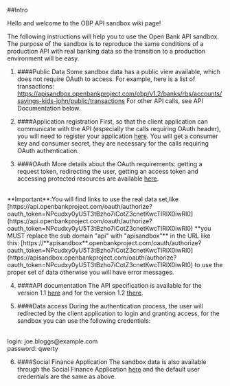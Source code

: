 ##Intro

Hello and welcome to the OBP API sandbox wiki page!

The following instructions will help you to use the Open Bank API sandbox.
The purpose of the sandbox is to reproduce the same conditions of a production API with real banking data so the transition to a production environment will be easy.

1. ####Public Data
Some sandbox data has a public view available, which does not require OAuth to access. For example, here is a list of transactions: 
https://apisandbox.openbankproject.com/obp/v1.2/banks/rbs/accounts/savings-kids-john/public/transactions
For other API calls, see API Documentation below.

2. ####Application registration
First, so that the client application can communicate with the API (especially the calls requiring OAuth header), you will need to register your application [here](https://apisandbox.openbankproject.com/consumer-registration).
You will get a consumer key and consumer secret, they are necessary for the calls requiring OAuth authentication.

3. ####OAuth
More details about the OAuth requirements: getting a request token, redirecting the user, getting an access token and accessing protected resources are available [here](https://github.com/OpenBankProject/OBP-API/wiki/OAuth-1.0-Server).
<br />
**Important**:You will find links to use the real data set,like [https://api.openbankproject.com/oauth/authorize?oauth_token=NPcudxy0yU5T3tBzho7iCotZ3cnetKwcTIRlX0iwRl0](https://api.openbankproject.com/oauth/authorize?oauth_token=NPcudxy0yU5T3tBzho7iCotZ3cnetKwcTIRlX0iwRl0) **you MUST replace the sub domain "api" with "apisandbox"** in the URL like this: [https://**apisandbox**.openbankproject.com/oauth/authorize?oauth_token=NPcudxy0yU5T3tBzho7iCotZ3cnetKwcTIRlX0iwRl0](https://apisandbox.openbankproject.com/oauth/authorize?oauth_token=NPcudxy0yU5T3tBzho7iCotZ3cnetKwcTIRlX0iwRl0) to use the proper set of data otherwise you will have error messages.

4. ####API documentation
The API specification is available for the version 1.1 [here](https://github.com/OpenBankProject/OBP-API/wiki/REST-API-V1.1) and for the version 1.2 [there](https://github.com/OpenBankProject/OBP-API/wiki/REST-API-V1.2).

5. ####Data access
During the authentication process, the user will redirected by the client application to login and granting access, for the sandbox you can use the following credentials:
<br />
login: joe.bloggs@example.com
<br />
password: qwerty

6. ####Social Finance Application
The sandbox data is also available through the Social Finance Application [here](https://sofisandbox.openbankproject.com/) and the default user credentials are the same as above.